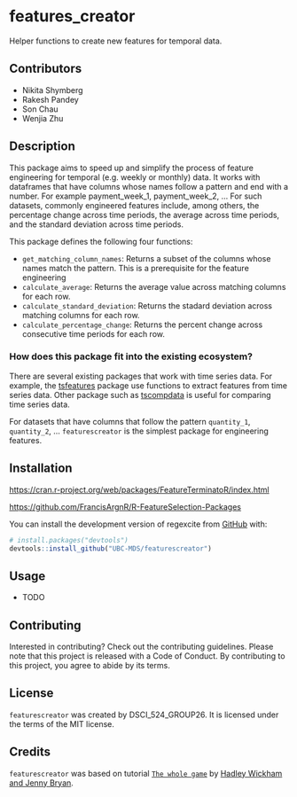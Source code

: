 
<!-- README.md is generated from README.Rmd. Please edit that file -->

# features_creator

Helper functions to create new features for temporal data.

## Contributors

-   Nikita Shymberg
-   Rakesh Pandey
-   Son Chau
-   Wenjia Zhu

## Description

This package aims to speed up and simplify the process of feature
engineering for temporal (e.g. weekly or monthly) data. It works with
dataframes that have columns whose names follow a pattern and end with a
number. For example payment_week_1, payment_week_2, … For such datasets,
commonly engineered features include, among others, the percentage
change across time periods, the average across time periods, and the
standard deviation across time periods.

This package defines the following four functions:

-   `get_matching_column_names`: Returns a subset of the columns whose
    names match the pattern. This is a prerequisite for the feature
    engineering
-   `calculate_average`: Returns the average value across matching
    columns for each row.
-   `calculate_standard_deviation`: Returns the stadard deviation across
    matching columns for each row.
-   `calculate_percentage_change`: Returns the percent change across
    consecutive time periods for each row.

### How does this package fit into the existing ecosystem?

There are several existing packages that work with time series data. For
example, the
[tsfeatures](https://cran.r-project.org/web/packages/tsfeatures/vignettes/tsfeatures.html)
package use functions to extract features from time series data. Other
package such as [tscompdata](https://github.com/robjhyndman/tscompdata)
is useful for comparing time series data.

For datasets that have columns that follow the pattern `quantity_1`,
`quantity_2`, … `featurescreator` is the simplest package for
engineering features.

## Installation

<https://cran.r-project.org/web/packages/FeatureTerminatoR/index.html>

<https://github.com/FrancisArgnR/R-FeatureSelection-Packages>

You can install the development version of regexcite from
[GitHub](https://github.com/) with:

``` r
# install.packages("devtools")
devtools::install_github("UBC-MDS/featurescreator")
```

## Usage

-   TODO

## Contributing

Interested in contributing? Check out the contributing guidelines.
Please note that this project is released with a Code of Conduct. By
contributing to this project, you agree to abide by its terms.

## License

`featurescreator` was created by DSCI_524_GROUP26. It is licensed under
the terms of the MIT license.

## Credits

`featurescreator` was based on tutorial
[`The whole game`](https://r-pkgs.org/whole-game.html) by [Hadley
Wickham and Jenny Bryan](https://r-pkgs.org/index.html).
